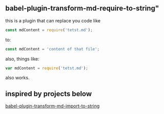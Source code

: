 ## babel-plugin-transform-md-require-to-string"

this is a plugin that can replace you code like

```js
const mdContent = require('tetst.md');
```

to:

```js
const mdContent = 'content of that file';
```

also, things like:

```js
var mdContent = require('tetst.md');
```
 also works.

## inspired by projects below
[babel-plugin-transform-md-import-to-string](https://github.com/khrome83/babel-plugin-transform-md-import-to-string)